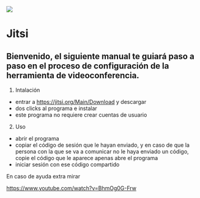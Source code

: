 ![](https://pbs.twimg.com/profile_images/651990494898077696/F0VxeYZj_400x400.png)


# **Jitsi**

## Bienvenido, el siguiente manual te guiará paso a paso en el proceso de configuración de la herramienta de videoconferencia.

1. Intalación
- entrar a https://jitsi.org/Main/Download y descargar
- dos clicks al programa e instalar
- este programa no requiere crear cuentas de usuario

2. Uso
- abrir el programa
- copiar el código de sesión que le hayan enviado, y en caso de que la persona con la que se va a comunicar no le haya enviado un código, copie el código que le aparece apenas abre el programa
- iniciar sesión con ese código compartido

En caso de ayuda extra mirar

https://www.youtube.com/watch?v=BhmOg0G-Frw
